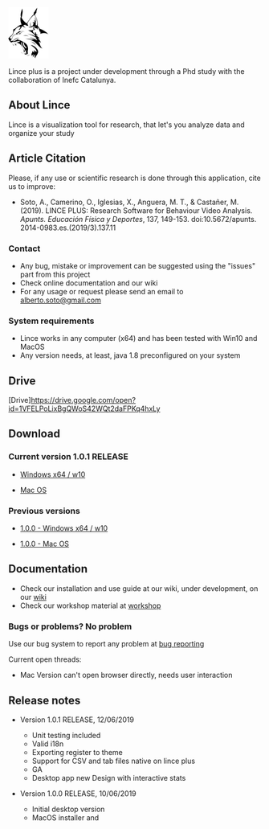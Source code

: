 ![Lince plus icon](./lince-icon.png)

Lince plus is a project under development through a Phd study with the collaboration of Inefc Catalunya.

## About Lince

Lince is a visualization tool for research, that let's you analyze data and organize your study

## Article Citation

Please, if any use or scientific research is done through this application, cite us to improve:

- Soto, A., Camerino, O., Iglesias, X., Anguera, M. T., & Castañer, M. (2019). LINCE PLUS: Research Software for Behaviour Video Analysis. _Apunts. Educación Física y Deportes_, 137, 149-153. doi:10.5672/apunts. 2014-0983.es.(2019/3).137.11


### Contact 


- Any bug, mistake or improvement can be suggested using the "issues" part from this project
- Check online documentation and our wiki 
- For any usage or request please send an email to alberto.soto@gmail.com


### System requirements


- Lince works in any computer (x64) and has been tested with Win10 and MacOS
- Any version needs, at least, java 1.8 preconfigured on your system

## Drive

[Drive]https://drive.google.com/open?id=1VFELPoLixBgQWoS42WQt2daFPKq4hxLy

## Download 

### Current version 1.0.1 RELEASE

- [Windows x64 / w10](https://github.com/observesport/lince-plus/raw/master/lince-PLUS-1.0.1ga-RELEASE.msi)
					  

- [Mac OS](https://github.com/observesport/lince-plus/raw/master/lince-PLUS-1.0.1ga-RELEASE.zip)


### Previous versions

- [1.0.0 - Windows x64 / w10](https://github.com/observesport/lince-plus/raw/master/lince-PLUS-1.0.0-RELEASE-win.msi)

- [1.0.0 - Mac OS](https://github.com/observesport/lince-plus/raw/master/lince-PLUS-1.0.0-RELEASE-mac.zip)


## Documentation


- Check our installation and use guide at our wiki, under development, on our [wiki](https://github.com/observesport/lince-plus/wiki)
- Check our workshop material at [workshop](http://learning.albertosoto.es/Lince-plus-workshop1.html)


### Bugs or problems? No problem

Use our bug system to report any problem at [bug reporting](https://github.com/observesport/lince-plus/issues)

Current open threads:

- Mac Version can't open browser directly, needs user interaction



## Release notes

- Version 1.0.1 RELEASE, 12/06/2019
    - Unit testing included
    - Valid i18n
    - Exporting register to theme
    - Support for CSV and tab files native on lince plus
    - GA
    - Desktop app new Design with interactive stats 

- Version 1.0.0 RELEASE, 10/06/2019

    - Initial desktop version
    - MacOS installer and 